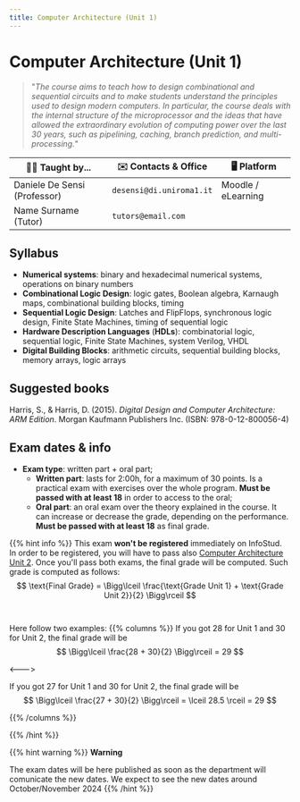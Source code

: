 ```yaml
---
title: Computer Architecture (Unit 1)
---
```


# Computer Architecture (Unit 1)

> "*The course aims to teach how to design combinational and sequential circuits and to make students understand the principles used to design modern computers. In particular, the course deals with the internal structure of the microprocessor and the ideas that have allowed the extraordinary evolution of computing power over the last 30 years, such as pipelining, caching, branch prediction, and multi-processing.*"

|👨‍🏫 Taught by...|✉️ Contacts & Office|🖥 Platform|
|---|---|---|
|Daniele De Sensi (Professor)|`desensi@di.uniroma1.it`|Moodle / eLearning|
|Name Surname (Tutor)|`tutors@email.com`||

## Syllabus

- **Numerical systems**: binary and hexadecimal numerical systems, operations on binary numbers
- **Combinational Logic Design**: logic gates, Boolean algebra, Karnaugh maps, combinational building blocks, timing
- **Sequential Logic Design**: Latches and FlipFlops, synchronous logic design, Finite State Machines, timing of sequential logic
- **Hardware Description Languages** (**HDLs**): combinatorial logic, sequential logic, Finite State Machines, system Verilog, VHDL
- **Digital Building Blocks**: arithmetic circuits, sequential building blocks, memory arrays, logic arrays

## Suggested books

Harris, S., & Harris, D. (2015). *Digital Design and Computer Architecture: ARM Edition*. Morgan Kaufmann Publishers Inc. (ISBN: 978-0-12-800056-4)

## Exam dates & info

 - **Exam type**: written part + oral part;
    - **Written part**: lasts for 2:00h, for a maximum of 30 points. Is a practical exam with exercises over the whole program. **Must be passed with at least 18** in order to access to the oral;
    - **Oral part**: an oral exam over the theory explained in the course. It can increase or decrease the grade, depending on the performance. **Must be passed with at least 18** as final grade.

{{% hint info %}}
This exam **won't be registered** immediately on InfoStud. In order to be registered, you will have to pass also [Computer Architecture Unit 2](../../second-semester/comparch_u2/). Once you'll pass both exams, the final grade will be computed. Such grade is computed as follows:
$$
\text{Final Grade} = \Bigg\lceil \frac{\text{Grade Unit 1} + \text{Grade Unit 2}}{2} \Bigg\rceil
$$
<br>
<br>
Here follow two examples:
{{% columns %}}
If you got 28 for Unit 1 and 30 for Unit 2, the final grade will be
$$
\Bigg\lceil \frac{28 + 30}{2} \Bigg\rceil = 29
$$

<--->

If you got 27 for Unit 1 and 30 for Unit 2, the final grade will be
$$
\Bigg\lceil \frac{27 + 30}{2} \Bigg\rceil = \lceil 28.5 \rceil = 29
$$

{{% /columns %}}

{{% /hint %}}

{{% hint warning %}}
**Warning**

The exam dates will be here published as soon as the department will comunicate the new dates. We expect to see the new dates around October/November 2024
{{% /hint %}}